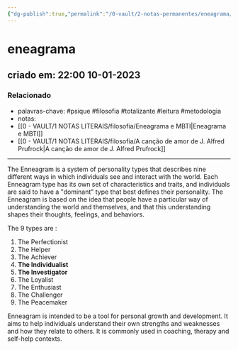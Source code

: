 ```yaml
---
{"dg-publish":true,"permalink":"/0-vault/2-notas-permanentes/eneagrama/","tags":["permanente","psique","filosofia","totalizante","leitura","metodologia"],"dgHomeLink":true,"dgShowLocalGraph":true,"dgShowFileTree":true,"dgEnableSearch":true}
---
```


# eneagrama
## criado em: 22:00 10-01-2023

### Relacionado
- palavras-chave: #psique #filosofia #totalizante #leitura #metodologia 
- notas: 
- [[0 - VAULT/1 NOTAS LITERAIS/filosofia/Eneagrama e MBTI\|Eneagrama e MBTI]]
- [[0 - VAULT/1 NOTAS LITERAIS/filosofia/A canção de amor de J. Alfred Prufrock\|A canção de amor de J. Alfred Prufrock]]
---
The Enneagram is a system of personality types that describes nine different ways in which individuals see and interact with the world. Each Enneagram type has its own set of characteristics and traits, and individuals are said to have a "dominant" type that best defines their personality. The Enneagram is based on the idea that people have a particular way of understanding the world and themselves, and that this understanding shapes their thoughts, feelings, and behaviors.

The 9 types are :

1.  The Perfectionist
2.  The Helper
3.  The Achiever
4.  **The Individualist**
5.  **The Investigator**
6.  The Loyalist
7.  The Enthusiast
8.  The Challenger
9.  The Peacemaker

Enneagram is intended to be a tool for personal growth and development. It aims to help individuals understand their own strengths and weaknesses and how they relate to others. It is commonly used in coaching, therapy and self-help contexts.